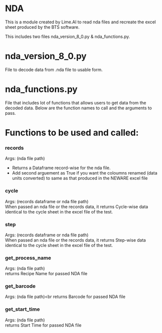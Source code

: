 # NDA
This is a module created by Lime.AI to read nda files and recreate the excel sheet produced by the BTS software. 

This includes two files nda_version_8_0.py & nda_functions.py.
# nda_version_8_0.py
 File to decode data from .nda file to usable form.
# nda_functions.py
File that includes lot of functions that allows users to get data from the decoded data. Below are the function names to call and the arguments to pass.

# Functions to be used and called:  
### records
Args: (nda file path)
- Returns a Dataframe record-wise for the nda file.
- Add second arguement as True if you want the coloumns renamed (data units converted) to same as that produced in the NEWARE excel file
### cycle
Args: (records dataframe or nda file path)<br>
When passed an nda file or the records data, it returns Cycle-wise data identical to the cycle sheet in the excel file of the test.
### step
Args: (records dataframe or nda file path)<br>
When passed an nda file or the records data, it returns Step-wise data identical to the cycle sheet in the excel file of the test.

### get_process_name
Args: (nda file path)<br>
returns Recipe Name for passed NDA file
### get_barcode
Args: (nda file path)<br
returns Barcode for passed NDA file
### get_start_time
Args: (nda file path)<br>
returns Start Time for passed NDA file


   
                   
             
